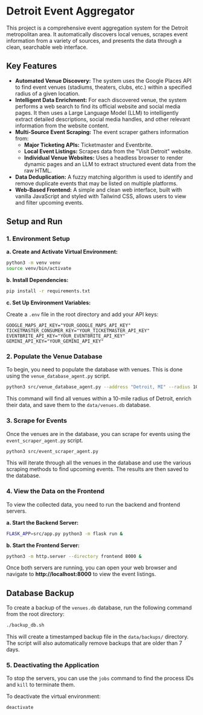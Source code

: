 # Detroit Event Aggregator

This project is a comprehensive event aggregation system for the Detroit metropolitan area. It automatically discovers local venues, scrapes event information from a variety of sources, and presents the data through a clean, searchable web interface.

## Key Features

- **Automated Venue Discovery:** The system uses the Google Places API to find event venues (stadiums, theaters, clubs, etc.) within a specified radius of a given location.
- **Intelligent Data Enrichment:** For each discovered venue, the system performs a web search to find its official website and social media pages. It then uses a Large Language Model (LLM) to intelligently extract detailed descriptions, social media handles, and other relevant information from the website content.
- **Multi-Source Event Scraping:** The event scraper gathers information from:
    - **Major Ticketing APIs:** Ticketmaster and Eventbrite.
    - **Local Event Listings:** Scrapes data from the "Visit Detroit" website.
    - **Individual Venue Websites:** Uses a headless browser to render dynamic pages and an LLM to extract structured event data from the raw HTML.
- **Data Deduplication:** A fuzzy matching algorithm is used to identify and remove duplicate events that may be listed on multiple platforms.
- **Web-Based Frontend:** A simple and clean web interface, built with vanilla JavaScript and styled with Tailwind CSS, allows users to view and filter upcoming events.

## Setup and Run

### 1. Environment Setup

**a. Create and Activate Virtual Environment:**

```bash
python3 -m venv venv
source venv/bin/activate
```

**b. Install Dependencies:**

```bash
pip install -r requirements.txt
```

**c. Set Up Environment Variables:**

Create a `.env` file in the root directory and add your API keys:

```
GOOGLE_MAPS_API_KEY="YOUR_GOOGLE_MAPS_API_KEY"
TICKETMASTER_CONSUMER_KEY="YOUR_TICKETMASTER_API_KEY"
EVENTBRITE_API_KEY="YOUR_EVENTBRITE_API_KEY"
GEMINI_API_KEY="YOUR_GEMINI_API_KEY"
```

### 2. Populate the Venue Database

To begin, you need to populate the database with venues. This is done using the `venue_database_agent.py` script.

```bash
python3 src/venue_database_agent.py --address "Detroit, MI" --radius 10
```

This command will find all venues within a 10-mile radius of Detroit, enrich their data, and save them to the `data/venues.db` database.

### 3. Scrape for Events

Once the venues are in the database, you can scrape for events using the `event_scraper_agent.py` script.

```bash
python3 src/event_scraper_agent.py
```

This will iterate through all the venues in the database and use the various scraping methods to find upcoming events. The results are then saved to the database.

### 4. View the Data on the Frontend

To view the collected data, you need to run the backend and frontend servers.

**a. Start the Backend Server:**

```bash
FLASK_APP=src/app.py python3 -m flask run &
```

**b. Start the Frontend Server:**

```bash
python3 -m http.server --directory frontend 8000 &
```

Once both servers are running, you can open your web browser and navigate to **http://localhost:8000** to view the event listings.

## Database Backup

To create a backup of the `venues.db` database, run the following command from the root directory:

```bash
./backup_db.sh
```

This will create a timestamped backup file in the `data/backups/` directory. The script will also automatically remove backups that are older than 7 days.

### 5. Deactivating the Application

To stop the servers, you can use the `jobs` command to find the process IDs and `kill` to terminate them.

To deactivate the virtual environment:

```bash
deactivate
```
